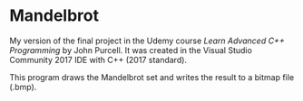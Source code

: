 # Mandelbrot

My version of the final project in the Udemy course *Learn Advanced C++ Programming* by John Purcell. It was created in the Visual Studio Community 2017 IDE with C++ (2017 standard).

This program draws the Mandelbrot set and writes the result to a bitmap file (.bmp).
